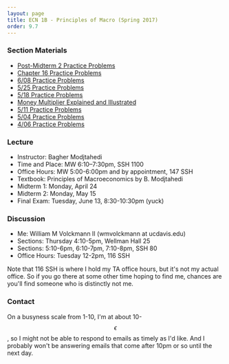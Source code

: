 ```yaml
---
layout: page
title: ECN 1B - Principles of Macro (Spring 2017)
order: 9.7
---
```


### Section Materials
* [Post-Midterm 2 Practice Problems](finalpractice.pdf)
* [Chapter 16 Practice Problems](chapter16practice.pdf)
* [6/08 Practice Problems](6-08-practice-ans.pdf)
* [5/25 Practice Problems](5-25-practice-ans.pdf)
* [5/18 Practice Problems](5-18-ans.pdf)
* [Money Multiplier Explained and Illustrated](moneymultiplier.pdf)
* [5/11 Practice Problems](5-11-practice-ans.pdf)
* [5/04 Practice Problems](5-04-practice-ans.pdf)
* [4/06 Practice Problems](4-06-ans.pdf)


### Lecture
* Instructor: Bagher Modjtahedi
* Time and Place: MW 6:10–7:30pm, SSH 1100
* Office Hours: MW 5:00-6:00pm and by appointment, 147 SSH
* Textbook: Principles of Macroeconomics by B. Modjtahedi
* Midterm 1: Monday, April 24
* Midterm 2: Monday, May 15
* Final Exam: Tuesday, June 13, 8:30-10:30pm (yuck)


### Discussion
* Me: William M Volckmann II (wmvolckmann at ucdavis.edu)
* Sections: Thursday 4:10-5pm, Wellman Hall 25
* Sections: 5:10-6pm, 6:10-7pm, 7:10-8pm, SSH 80
* Office Hours: Tuesday 12-2pm, 116 SSH

Note that 116 SSH is where I hold my TA office hours, but it's not my actual
office. So if you go there at some other time hoping to find me, chances are
you'll find someone who is distinctly not me.


### Contact
On a busyness scale from 1-10, I'm at about 10-$$\epsilon$$, so I might not be
 able to respond to emails as timely as I'd like. And I probably won't be
 answering emails that come after 10pm or so until the next day.
